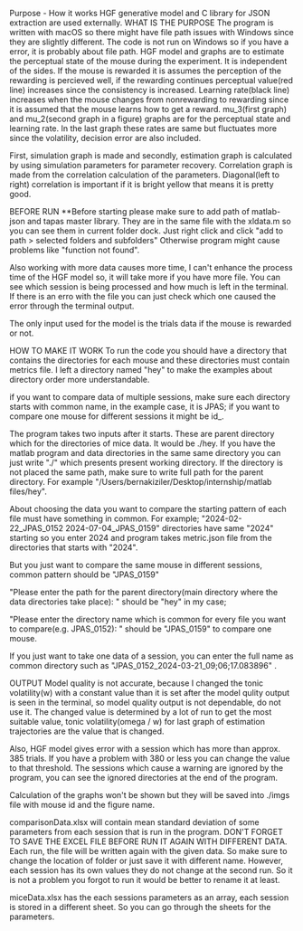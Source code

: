 Purpose - How it works
HGF generative model and C library for JSON extraction are used externally.
WHAT IS THE PURPOSE
The program is written with macOS so there might have file path issues with Windows since they are slightly different. The code is not run on Windows so if you have a error, it is probably about file path.
HGF model and graphs are to estimate the perceptual state of the mouse during the experiment. It is independent of the sides. If the mouse is rewarded it is assumes the perception of the rewarding is percieved well, if the rewarding continues perceptual value(red line) increases since the consistency is increased. Learning rate(black line) increases when the mouse changes from nonrewarding to rewarding since it is assumed that the mouse learns how to get a reward. mu_3(first graph) and mu_2(second graph in a figure) graphs are for the perceptual state and learning rate. In the last graph these rates are same but fluctuates more since the volatility, decision error are also included.

First, simulation graph is made and secondly, estimation graph is calculated by using simulation parameters for parameter recovery. Correlation graph is made from the correlation calculation of the parameters. Diagonal(left to right) correlation is important if it is bright yellow that means it is pretty good. 

BEFORE RUN
**Before starting please make sure to add path of matlab-json and tapas master library. They are in the same file with the xldata.m so you can see them in current folder dock. Just right click and click "add to path > selected folders and subfolders" Otherwise program might cause problems like "function not found". 

Also working with more data causes more time, I can't enhance the process time of the HGF model so, it will take more if you have more file. You can see which session is being processed and how much is left in the terminal. If there is an erro with the file you can just check which one caused the error through the terminal output.

The only input used for the model is the trials data if the mouse is rewarded or not.

HOW TO MAKE IT WORK
To run the code you should have a directory that contains the directories for each mouse and these directories must contain metrics file. I left a directory named "hey" to make the examples about directory order more understandable.

if you want to compare data of multiple sessions, make sure each directory starts with common name, in the example case, it is JPAS; if  you want to compare one mouse for different sessions it might be id_. 

The program takes two inputs after it starts. These are parent directory which for the directories of mice data. It would be ./hey. If you have the matlab program and data directories in the same same directory you can just write "./" which presents present working directory. If the directory is not placed the same path, make sure to write full path for the parent directory. For example "/Users/bernakiziler/Desktop/internship/matlab files/hey". 

About choosing the data you want to compare the starting pattern of each file must have something in common. 
For example; "2024-02-22_JPAS_0152    2024-07-04_JPAS_0159" directories have same "2024" starting so you enter 2024 and program takes metric.json file from the directories that starts with "2024".

But you just want to compare the same mouse in different sessions, common pattern should be "JPAS_0159"

"Please enter the path for the parent directory(main directory where the data directories take place): " should be "hey" in my case;

"Please enter the directory name which is common for every file you want to compare(e.g. JPAS_0152): " should be "JPAS_0159" to compare one mouse. 

If you just want to take one data of a session, you can enter the full name as common directory such as "JPAS_0152_2024-03-21_09;06;17.083896" .

OUTPUT
Model quality is not accurate, because I changed the tonic volatility(w) with a constant value than it is set after the model qulity output is seen in the terminal, so model quality output is not dependable, do not use it. The changed value is determined by a lot of run to get the most suitable value, tonic volatility(omega / w) for last graph of estimation trajectories are the value that is changed.

Also, HGF model gives error with a session which has more than approx. 385 trials. If you have a problem with 380 or less you can change the value to that threshold. The sessions which cause a warning are ignored by the program, you can see the ignored directories at the end of the program.

Calculation of the graphs won't be shown but they will be saved into ./imgs file with mouse id and the figure name.

comparisonData.xlsx will contain mean standard deviation of some parameters from each session that is run in the program. DON'T FORGET TO SAVE THE EXCEL FILE BEFORE RUN IT AGAIN WITH DIFFERENT DATA. Each run, the file will be written again with the given data. So make sure to change the location of folder or just save it with different name. However, each session has its own values they do not change at the second run. So it is not a problem you forgot to run it would be better to rename it at least.

miceData.xlsx has the each sessions parameters as an array, each session is stored in a different sheet. So you can go through the sheets for the parameters. 





